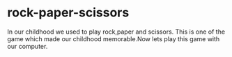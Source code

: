 # rock-paper-scissors
In our childhood we used to play rock,paper and scissors. This is one of the game which made our childhood memorable.Now lets play this game with our computer.
